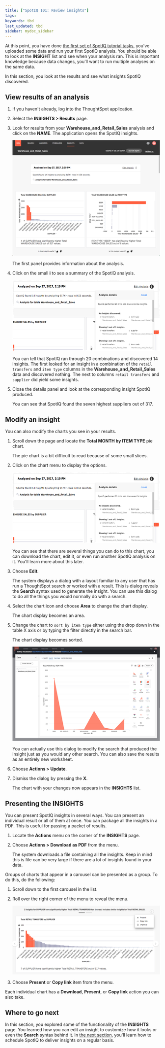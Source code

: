 ```yaml
---
title: ["SpotIQ 101: Review insights"]
tags:
keywords: tbd
last_updated: tbd
sidebar: mydoc_sidebar
---
```

At this point, you have done [the first set of SpotIQ tutorial tasks](), you've uploaded some
data and run your first SpotIQ analysis. You should be able to look at the
**INSIGHT** list and see when your analysis ran. This is important knowledge
because data changes, you'll want to run multiple analyses on the same data.

In this section, you look at the results and see what insights SpotIQ discovered.


## View results of an analysis

1. If you haven't already, log into the ThoughtSpot application.
2. Select the **INSIGHTS > Results** page.
3. Look for results from your **Warehouse_and_Retail_Sales** analysis and click on the **NAME**.
   The application opens the SpotIQ insights.

   ![](/pages/images/spotiq-in-sights.png)

   The first panel provides information about the analysis.

4. Click on the small **i** to see a summary of the SpotIQ analysis.

   ![](/pages/images/spotiq-details.png)

   You can tell that SpotIQ ran through 20 combinations and discovered 14
   insights. The first looked for an insight in a combination of the `retail
   transfers` and `item type` columns in the **Warehouse_and_Retail_Sales** data
   and discovered nothing. The next to columns `retail transfers` and `supplier`
   did yield some insights.

5. Close the details panel and look at the corresponding insight SpotIQ produced.

   You can see that SpotIQ found the seven highest suppliers out of 317.

## Modify an insight

You can also modify the charts you see in your results.

1. Scroll down the page and locate the **Total MONTH by ITEM TYPE** pie chart.

   The pie chart is a bit difficult to read because of some small slices.

2. Click on the chart menu to display the options.

    ![](/pages/images/spotiq-details.png)

    You can see that there are several things you can do to this chart, you can
    download the chart, edit it, or even run another SpotIQ analysis on it.
    You'll learn more about this later.

3. Choose **Edit**.

   The system displays a dialog with a layout familiar to any user that has run
   a ThoughtSpot search or worked with a result. This is dialog reveals the
   **Search** syntax used to generate the insight. You can use this dialog to do
   all the things you would normally do with a search.

4. Select the chart icon and choose **Area** to change the chart display.

   The chart display becomes an area.

5. Change the chart to `sort by item type` either using the drop down in the
table X axis or by typing the filter directly in the search bar.

    The chart display becomes sorted.

    ![](/pages/images/spotiq-chartalter.png)

    You can actually use this dialog to modify the search that produced the
    insight just as you would any other search. You can also save the results as
    an entirely new worksheet.

6. Choose **Actions > Update**.
7. Dismiss the dialog by pressing the **X**.

    The chart with your changes now appears in the **INSIGHTS** list.

## Presenting the INSIGHTS

You can present SpotIQ insights in several ways. You can present an individual
result or all of them at once. You can package all the insights in a PDF. This
is useful for passing a packet of results.

1. Locate the **Actions** menu on the corner of the **INSIGHTS** page.
2. Choose **Actions > Download as PDF** from the menu.

   The system downloads a file containing all the insights. Keep in mind this is
   file can be very large if there are a lot of insights found in your data.

Groups of charts that appear in a carousel can be presented as a group. To do
this, do the following:

1. Scroll down to the first carousel in the list.
2. Roll over the right corner of the menu to reveal the menu.

   ![](/pages/images/spotiq-carousel.png)

3. Choose **Present**  or **Copy link** item from the menu.


 Each individual chart has a **Download**, **Present**, or **Copy link** action
 you can also take.

## Where to go next

In this section, you explored some of the functionality of the **INSIGHTS**
page. You learned how you can edit an insight to customize how it looks or even
the **Search** syntax behind it.  In [the next
section](/pages/spotiq/special-topics.html), you'll learn how to schedule SpotIQ
to deliver insights on a regular basis.
